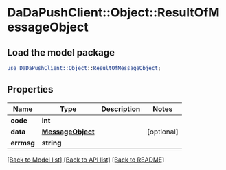 # DaDaPushClient::Object::ResultOfMessageObject

## Load the model package
```perl
use DaDaPushClient::Object::ResultOfMessageObject;
```

## Properties
Name | Type | Description | Notes
------------ | ------------- | ------------- | -------------
**code** | **int** |  | 
**data** | [**MessageObject**](MessageObject.md) |  | [optional] 
**errmsg** | **string** |  | 

[[Back to Model list]](../README.md#documentation-for-models) [[Back to API list]](../README.md#documentation-for-api-endpoints) [[Back to README]](../README.md)


